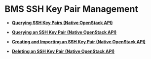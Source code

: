 # BMS SSH Key Pair Management<a name="EN-US_TOPIC_0060384657"></a>

-   **[Querying SSH Key Pairs \(Native OpenStack API\)](querying-ssh-key-pairs-(native-openstack-api).md)**  

-   **[Querying an SSH Key Pair \(Native OpenStack API\)](querying-an-ssh-key-pair-(native-openstack-api).md)**  

-   **[Creating and Importing an SSH Key Pair \(Native OpenStack API\)](creating-and-importing-an-ssh-key-pair-(native-openstack-api).md)**  

-   **[Deleting an SSH Key Pair \(Native OpenStack API\)](deleting-an-ssh-key-pair-(native-openstack-api).md)**  



